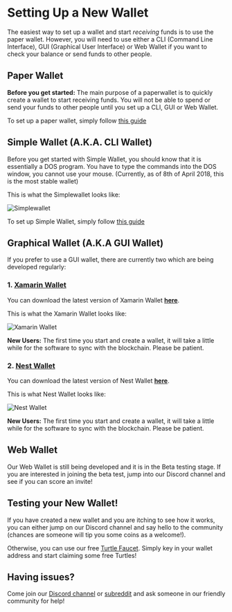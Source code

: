 # Setting Up a New Wallet

The easiest way to set up a wallet and start *receiving* funds is to use the paper wallet. 
However, you will need to use either a CLI (Command Line Interface), GUI (Graphical User Interface) or Web Wallet if you want to check your balance or send funds to other people.

## Paper Wallet

**Before you get started:** The main purpose of a paperwallet is to quickly create a wallet to start receiving funds. You will not be able to spend or send your funds to other people until you set up a CLI, GUI or Web Wallet.

To set up a paper wallet, simply follow [this guide](https://github.com/turtlecoin/turtlecoin/wiki/Setting-up-a-paper-wallet)

## Simple Wallet (A.K.A. CLI Wallet)

Before you get started with Simple Wallet, you should know that it is essentially a DOS program. You have to type the commands into the DOS window, you cannot use your mouse. (Currently, as of 8th of April 2018, this is the most stable wallet) 

This is what the Simplewallet looks like:

![Simplewallet](https://github.com/holytastyguacamole/turtlecoin-wiki/blob/master/images/screenshot_simplewallet.png)

To set up Simple Wallet, simply follow [this guide](https://github.com/turtlecoin/turtlecoin/wiki/Getting-Started-with-simple-wallet)  

## Graphical Wallet (A.K.A GUI Wallet)

If you prefer to use a GUI wallet, there are currently two which are being developed regularly:

### 1. [Xamarin Wallet](https://github.com/turtlecoin/turtle-wallet-xamarin)

You can download the latest version of Xamarin Wallet **[here](https://github.com/turtlecoin/turtle-wallet-xamarin/releases)**.

This is what the Xamarin Wallet looks like:

![Xamarin Wallet](https://github.com/holytastyguacamole/turtlecoin-wiki/blob/master/images/screenshot_xamarin.png)

**New Users:** The first time you start and create a wallet, it will take a little while for the software to sync with the blockchain. Please be patient.

### 2. [Nest Wallet](https://github.com/turtlecoin/turtle-wallet-go)

You can download the latest version of Nest Wallet **[here](https://github.com/turtlecoin/turtle-wallet-go/releases)**.

This is what Nest Wallet looks like:

![Nest Wallet](https://github.com/holytastyguacamole/turtlecoin-wiki/blob/master/images/screenshot_nest.png)

**New Users:** The first time you start and create a wallet, it will take a little while for the software to sync with the blockchain. Please be patient.

## Web Wallet 

Our Web Wallet is still being developed and it is in the Beta testing stage. If you are interested in joining the beta test, jump into our Discord channel and see if you can score an invite!

## Testing your New Wallet!

If you have created a new wallet and you are itching to see how it works, you can either jump on our Discord channel and say hello to the community (chances are someone will tip you some coins as a welcome!).

Otherwise, you can use our free [Turtle Faucet](https://faucet.trtl.me/). Simply key in your wallet address and start claiming some free Turtles!

## Having issues?

Come join our [Discord channel](https://discord.gg/RJaeQqm) or [subreddit](https://www.reddit.com/r/TRTL/) and ask someone in our friendly community for help!
